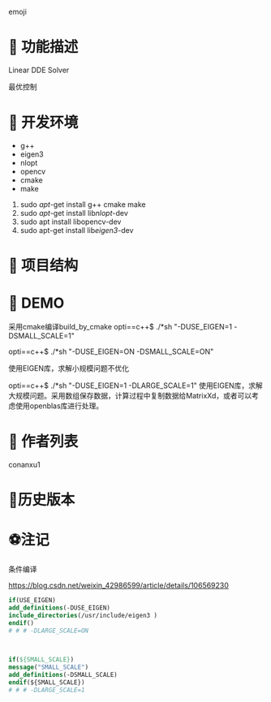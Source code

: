 emoji

# 🍙 功能描述

Linear DDE Solver

最优控制









# 🧂 开发环境

- g++
- eigen3
- nlopt 
- opencv
- cmake 
- make







1. sudo *apt*-get install g++ cmake make
2.  sudo *apt*-get install lib*nlopt*-dev
3. sudo apt install libopencv-dev
4. sudo apt-get install lib*eigen3*-dev 



# 🍬 **项目结构**



# 🍼 **DEMO**

采用cmake编译build_by_cmake
opti==c++$ ./*sh "-DUSE_EIGEN=1 -DSMALL_SCALE=1"

opti==c++$ ./*sh "-DUSE_EIGEN=ON -DSMALL_SCALE=ON"

使用EIGEN库，求解小规模问题不优化



opti==c++$ ./*sh "-DUSE_EIGEN=1 -DLARGE_SCALE=1"
使用EIGEN库，求解大规模问题。采用数组保存数据，计算过程中复制数据给MatrixXd，或者可以考虑使用openblas库进行处理。










# 🍺 **作者列表**

conanxu1







# **🍪历史版本**





# ⚽注记

条件编译

https://blog.csdn.net/weixin_42986599/article/details/106569230



```cmake
if(USE_EIGEN)
add_definitions(-DUSE_EIGEN)
include_directories(/usr/include/eigen3 )
endif()
# # # -DLARGE_SCALE=ON

 

if(${SMALL_SCALE})
message("SMALL_SCALE")
add_definitions(-DSMALL_SCALE)
endif(${SMALL_SCALE})
# # # -DLARGE_SCALE=1
```













